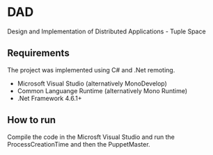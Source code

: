 # DAD
Design and Implementation of Distributed Applications - Tuple Space
## Requirements
The project was implemented using C# and .Net remoting.
- Microsoft Visual Studio (alternatively MonoDevelop)
- Common Languange Runtime (alternatively Mono Runtime)
- .Net Framework 4.6.1+

## How to run
Compile the code in the Microsft Visual Studio and run the ProcessCreationTime and then the PuppetMaster.
